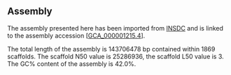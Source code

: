 Assembly
--------

The assembly presented here has been imported from [INSDC](http://www.insdc.org) and is linked to the assembly accession [[GCA\_000001215.4](http://www.ebi.ac.uk/ena/data/view/GCA_000001215.4)].

The total length of the assembly is 143706478 bp contained within 1869 scaffolds.
The scaffold N50 value is 25286936, the scaffold L50 value is 3.
The GC% content of the assembly is 42.0%.
